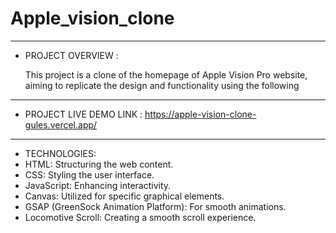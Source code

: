 # Apple_vision_clone

----------------------------------------------------------------------------------------------------------------------------------------------------------------------

- PROJECT OVERVIEW :


  This project is a clone of the homepage of Apple Vision Pro website, aiming to replicate the design and functionality using the following
----------------------------------------------------------------------------------------------------------------------------------------------------------------------

 - PROJECT LIVE DEMO LINK : https://apple-vision-clone-gules.vercel.app/
----------------------------------------------------------------------------------------------------------------------------------------------------------------------

- TECHNOLOGIES:
- HTML: Structuring the web content.
- CSS: Styling the user interface.
- JavaScript: Enhancing interactivity.
- Canvas: Utilized for specific graphical elements.
- GSAP (GreenSock Animation Platform): For smooth animations.
- Locomotive Scroll: Creating a smooth scroll experience.


 
